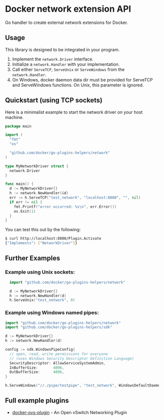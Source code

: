 # Docker network extension API

Go handler to create external network extensions for Docker.

## Usage

This library is designed to be integrated in your program.

1. Implement the `network.Driver` interface.
2. Initialize a `network.Handler` with your implementation.
3. Call either `ServeTCP`, `ServeUnix` or `ServeWindows` from the `network.Handler`.
4. On Windows, docker daemon data dir must be provided for ServeTCP and ServeWindows functions.
On Unix, this parameter is ignored.

## Quickstart (using TCP sockets)

Here is a minimalist example to start the network driver on your host machine.
```go
package main

import (
  "fmt"
  "os"

  "github.com/docker/go-plugins-helpers/network"
)

type MyNetworkDriver struct {
  network.Driver
}

func main() {
  d := MyNetworkDriver{}
  h := network.NewHandler(&d)
  err := h.ServeTCP("test_network", "localhost:8080", "", nil)
  if err != nil {
    fmt.Printf("error occurred: %s\n", err.Error())
    os.Exit(1)
  }
}

```

You can test this out by the following:
```bash
$ curl http://localhost:8080/Plugin.Activate
{"Implements": ["NetworkDriver"]}
```

## Further Examples

### Example using Unix sockets:

```go
  import "github.com/docker/go-plugins-helpers/network"

  d := MyNetworkDriver{}
  h := network.NewHandler(d)
  h.ServeUnix("test_network", 0)
```

### Example using Windows named pipes:

```go
import "github.com/docker/go-plugins-helpers/network"
import "github.com/docker/go-plugins-helpers/sdk"

d := MyNetworkDriver{}
h := network.NewHandler(d)

config := sdk.WindowsPipeConfig{
  // open, read, write permissions for everyone 
  // (uses Windows Security Descriptor Definition Language)
  SecurityDescriptor: AllowServiceSystemAdmin,
  InBufferSize:       4096,
  OutBufferSize:      4096,
}

h.ServeWindows("//./pipe/testpipe", "test_network", WindowsDefaultDaemonRootDir(), &config)
```

## Full example plugins

- [docker-ovs-plugin](https://github.com/gopher-net/docker-ovs-plugin) - An Open vSwitch Networking Plugin
